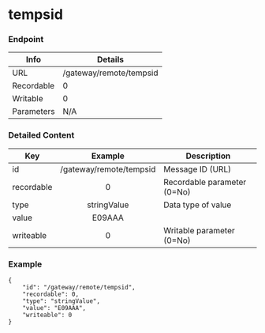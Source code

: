 # tempsid



### Endpoint

| Info  | Details |
| ------------- | ------------- |
| URL   | /gateway/remote/tempsid   |
| Recordable   | 0   |
| Writable   | 0   |
| Parameters  | N/A  |

### Detailed Content

|  Key  | Example | Description |
| ------------- | :------: | ------------------------------ |
|  id | /gateway/remote/tempsid | Message ID (URL) |
|  recordable | 0 | Recordable parameter (0=No) |
|  type | stringValue | Data type of value |
|  value | E09AAA |  |
|  writeable | 0 | Writable parameter (0=No) |



### Example
```
{
    "id": "/gateway/remote/tempsid",
    "recordable": 0,
    "type": "stringValue",
    "value": "E09AAA",
    "writeable": 0
}
```
